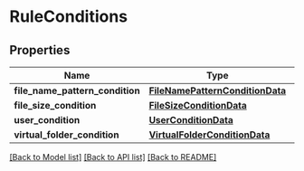 # RuleConditions

## Properties
Name | Type | Description | Notes
------------ | ------------- | ------------- | -------------
**file_name_pattern_condition** | [**FileNamePatternConditionData**](FileNamePatternConditionData.md) |  | [optional] 
**file_size_condition** | [**FileSizeConditionData**](FileSizeConditionData.md) |  | [optional] 
**user_condition** | [**UserConditionData**](UserConditionData.md) |  | [optional] 
**virtual_folder_condition** | [**VirtualFolderConditionData**](VirtualFolderConditionData.md) |  | [optional] 

[[Back to Model list]](../README.md#documentation-for-models) [[Back to API list]](../README.md#documentation-for-api-endpoints) [[Back to README]](../README.md)

